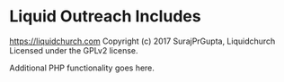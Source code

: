 # Liquid Outreach Includes #
https://liquidchurch.com
Copyright (c) 2017 SurajPrGupta, Liquidchurch
Licensed under the GPLv2 license.

Additional PHP functionality goes here.